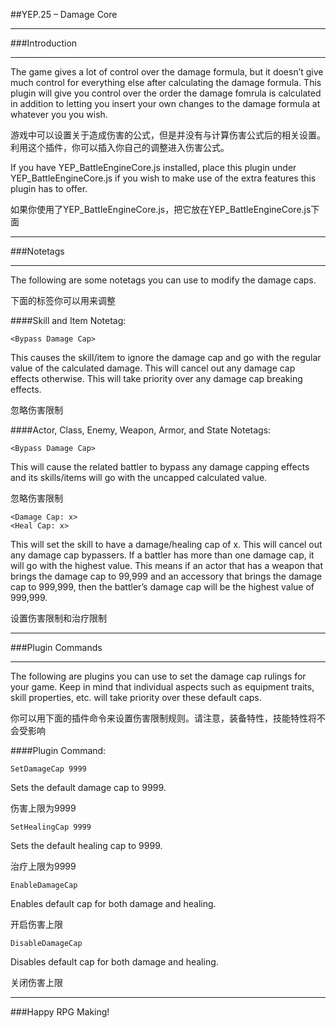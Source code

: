 ##YEP.25 – Damage Core
***
###Introduction
***
The game gives a lot of control over the damage formula, but it doesn’t give much control for everything else after calculating the damage formula. This plugin will give you control over the order the damage fomrula is calculated in addition to letting you insert your own changes to the damage formula at whatever you you wish.

游戏中可以设置关于造成伤害的公式，但是并没有与计算伤害公式后的相关设置。利用这个插件，你可以插入你自己的调整进入伤害公式。

If you have YEP_BattleEngineCore.js installed, place this plugin under YEP_BattleEngineCore.js if you wish to make use of the extra features this plugin has to offer.

如果你使用了YEP_BattleEngineCore.js，把它放在YEP_BattleEngineCore.js下面

***
###Notetags
***

The following are some notetags you can use to modify the damage caps.

下面的标签你可以用来调整

####Skill and Item Notetag:

	<Bypass Damage Cap>
This causes the skill/item to ignore the damage cap and go with the regular value of the calculated damage. This will cancel out any damage cap effects otherwise. This will take priority over any damage cap breaking effects.

忽略伤害限制

####Actor, Class, Enemy, Weapon, Armor, and State Notetags:

	<Bypass Damage Cap>
This will cause the related battler to bypass any damage capping effects and its skills/items will go with the uncapped calculated value.

忽略伤害限制

	<Damage Cap: x>
	<Heal Cap: x>
This will set the skill to have a damage/healing cap of x. This will cancel out any damage cap bypassers. If a battler has more than one damage cap, it will go with the highest value. This means if an actor that has a weapon that brings the damage cap to 99,999 and an accessory that brings the damage cap to 999,999, then the battler’s damage cap will be the highest value of 999,999.

设置伤害限制和治疗限制

***
###Plugin Commands
***

The following are plugins you can use to set the damage cap rulings for your game. Keep in mind that individual aspects such as equipment traits, skill properties, etc. will take priority over these default caps.

你可以用下面的插件命令来设置伤害限制规则。请注意，装备特性，技能特性将不会受影响

####Plugin Command:

	SetDamageCap 9999
Sets the default damage cap to 9999.

伤害上限为9999

	SetHealingCap 9999
Sets the default healing cap to 9999.

治疗上限为9999

	EnableDamageCap
Enables default cap for both damage and healing.

开启伤害上限

	DisableDamageCap
Disables default cap for both damage and healing.

关闭伤害上限

***
###Happy RPG Making!